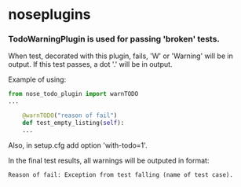 # noseplugins

### TodoWarningPlugin is used for passing 'broken' tests.

When test, decorated with this plugin, fails, 'W' or 'Warning' will be in output.
If this test passes, a dot '.' will be in output.

Example of using:

```python
from nose_todo_plugin import warnTODO
...

    @warnTODO("reason of fail")
    def test_empty_listing(self):
    ...
```

Also, in setup.cfg add option 'with-todo=1'.

In the final test results, all warnings will be outputed in format:
```
Reason of fail: Exception from test falling (name of test case).
```
